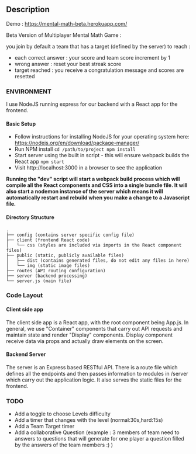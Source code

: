 ## Description

Demo : https://mental-math-beta.herokuapp.com/

Beta Version of Multiplayer Mental Math Game :

you join by default a team that has a target (defined by the server) to reach :

- each correct answer : your score and team score increment by 1
- wrong answer : reset your best streak score
- target reached : you receive a congratulation message and scores are resetted

### ENVIRONMENT

I use NodeJS running express for our backend with a React app for the frontend.

#### Basic Setup

- Follow instructions for installing NodeJS for your operating system here: https://nodejs.org/en/download/package-manager/
- Run NPM install
  `cd /path/to/project npm install`
- Start server using the built in script - this will ensure webpack builds the React app
  `npm start`
- Visit http://localhost:3000 in a browser to see the application

**Running the "dev" script will start a webpack build process which will compile all the React components and CSS into a single bundle file. It will also start a nodemon instance of the server which means it will automatically restart and rebuild when you make a change to a Javascript file.**

#### Directory Structure

```
.
├── config (contains server specific config file)
├── client (frontend React code)
│   └── css (styles are included via imports in the React component files)
├── public (static, publicly available files)
│   ├── dist (contains generated files, do not edit any files in here)
│   └── img (static image files)
├── routes (API routing configuration)
├── server (backend processing)
└── server.js (main file)
```

### Code Layout

#### Client side app

The client side app is a React app, with the root component being App.js. In general, we use "Container" components that carry out API requests and maintain state and render "Display" components. Display component receive data via props and actually draw elements on the screen.

#### Backend Server

The server is an Express based RESTful API. There is a route file which defines all the endpoints and then passes information to modules in /server which carry out the application logic. It also serves the static files for the frontend.



### TODO
  - Add a toggle to choose Levels difficulty
  - Add a timer that changes with the level (normal:30s,hard:15s)
  - Add a Team Target timer
  - Add a collaborative Question (example : 3 members of team need to answers to questions that will generate for one player a question filled by the answers of the team members :) )
